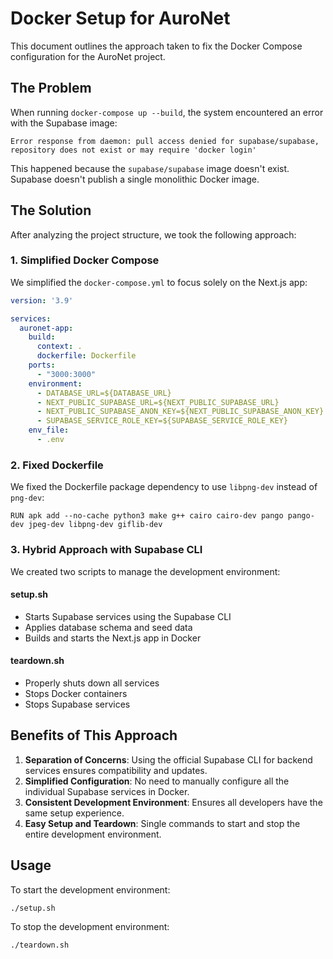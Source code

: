 # Docker Setup for AuroNet

This document outlines the approach taken to fix the Docker Compose configuration for the AuroNet project.

## The Problem

When running `docker-compose up --build`, the system encountered an error with the Supabase image:

```
Error response from daemon: pull access denied for supabase/supabase, repository does not exist or may require 'docker login'
```

This happened because the `supabase/supabase` image doesn't exist. Supabase doesn't publish a single monolithic Docker image.

## The Solution

After analyzing the project structure, we took the following approach:

### 1. Simplified Docker Compose

We simplified the `docker-compose.yml` to focus solely on the Next.js app:

```yaml
version: '3.9'

services:
  auronet-app:
    build:
      context: .
      dockerfile: Dockerfile
    ports:
      - "3000:3000"
    environment:
      - DATABASE_URL=${DATABASE_URL}
      - NEXT_PUBLIC_SUPABASE_URL=${NEXT_PUBLIC_SUPABASE_URL}
      - NEXT_PUBLIC_SUPABASE_ANON_KEY=${NEXT_PUBLIC_SUPABASE_ANON_KEY}
      - SUPABASE_SERVICE_ROLE_KEY=${SUPABASE_SERVICE_ROLE_KEY}
    env_file:
      - .env
```

### 2. Fixed Dockerfile

We fixed the Dockerfile package dependency to use `libpng-dev` instead of `png-dev`:

```docker
RUN apk add --no-cache python3 make g++ cairo cairo-dev pango pango-dev jpeg-dev libpng-dev giflib-dev
```

### 3. Hybrid Approach with Supabase CLI

We created two scripts to manage the development environment:

#### setup.sh
- Starts Supabase services using the Supabase CLI
- Applies database schema and seed data
- Builds and starts the Next.js app in Docker

#### teardown.sh
- Properly shuts down all services
- Stops Docker containers
- Stops Supabase services

## Benefits of This Approach

1. **Separation of Concerns**: Using the official Supabase CLI for backend services ensures compatibility and updates.
2. **Simplified Configuration**: No need to manually configure all the individual Supabase services in Docker.
3. **Consistent Development Environment**: Ensures all developers have the same setup experience.
4. **Easy Setup and Teardown**: Single commands to start and stop the entire development environment.

## Usage

To start the development environment:
```bash
./setup.sh
```

To stop the development environment:
```bash
./teardown.sh
